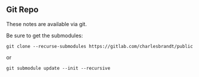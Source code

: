 ## Git Repo

These notes are available via git.

Be sure to get the submodules:

    git clone --recurse-submodules https://gitlab.com/charlesbrandt/public

or

    git submodule update --init --recursive
